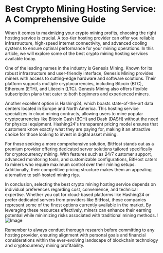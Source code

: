 # Best Crypto Mining Hosting Service: A Comprehensive Guide

When it comes to maximizing your crypto mining profits, choosing the right hosting service is crucial. A top-tier hosting provider can offer you reliable infrastructure, high-speed internet connectivity, and advanced cooling systems to ensure optimal performance for your mining operations. In this article, we will explore some of the best crypto mining hosting services available today.

One of the leading names in the industry is Genesis Mining. Known for its robust infrastructure and user-friendly interface, Genesis Mining provides miners with access to cutting-edge hardware and software solutions. Their platform supports multiple cryptocurrencies, including Bitcoin (BTC), Ethereum (ETH), and Litecoin (LTC). Genesis Mining also offers flexible subscription plans that cater to both beginners and experienced miners.

Another excellent option is Hashing24, which boasts state-of-the-art data centers located in Europe and North America. This hosting service specializes in cloud mining contracts, allowing users to mine popular cryptocurrencies like Bitcoin Cash (BCH) and Dash (DASH) without the need for physical equipment. Hashing24's transparent pricing model ensures that customers know exactly what they are paying for, making it an attractive choice for those looking to invest in digital asset mining.

For those seeking a more comprehensive solution, BitHost stands out as a premium provider offering dedicated server solutions tailored specifically for cryptocurrency mining. With features such as 24/7 customer support, advanced monitoring tools, and customizable configurations, BitHost caters to miners who require maximum control over their mining setups. Additionally, their competitive pricing structure makes them an appealing alternative to self-hosted mining rigs.

In conclusion, selecting the best crypto mining hosting service depends on individual preferences regarding cost, convenience, and technical expertise. Whether you opt for cloud-based platforms like Hashing24 or prefer dedicated servers from providers like BitHost, these companies represent some of the finest options currently available in the market. By leveraging these resources effectively, miners can enhance their earning potential while minimizing risks associated with traditional mining methods. !![Image](https://github.com/user-attachments/assets/057c907c-805e-4310-a052-f5031067f3de)

Remember to always conduct thorough research before committing to any hosting provider, ensuring alignment with personal goals and financial considerations within the ever-evolving landscape of blockchain technology and cryptocurrency mining profitability.